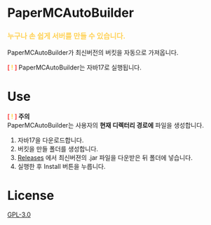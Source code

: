 PaperMCAutoBuilder
=
### <span style="color: #ffd257"> 누구나 손 쉽게 서버를 만들 수 있습니다.</span>
PaperMCAutoBuilder가 최신버전의 버킷을 자동으로 가져옵니다.   

__<span style="color: #fc4444">[ <span style="color: #ffd33d">!</span> ]</span>__ PaperMCAutoBuilder는 자바17로 실행됩니다.

Use
=
____<span style="color: #fc4444">[ <span style="color: #ffd33d">!</span> ]</span>__ 주의__   
PaperMCAutoBuilder는 사용자의 __현재 디렉터리 경로에__ 파일을 생성합니다.

1. 자바17을 다운로드합니다.
2. 버킷을 만들 폴더를 생성합니다.
3. [Releases](https://github.com/NOOBNUBY/PaperMC-AutoBuilder/releases) 에서 최신버젼의 .jar 파일을 다운받은 뒤 폴더에 넣습니다.
4. 실행한 후 Install 버튼을 누릅니다.

License
=
[GPL-3.0](https://github.com/NOOBNUBY/PaperMC-AutoBuilder/blob/master/LICENSE)
